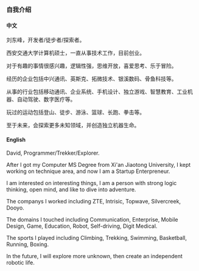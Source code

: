 

### 自我介绍

#### 中文

刘东峰，开发者/徒步者/探索者。

西安交通大学计算机硕士，一直从事技术工作，目前创业。

对于有趣的事情很感兴趣，逻辑性强，思维开放，喜爱思考、乐于冒险。

经历的企业包括中兴通讯、英斯克、拓微技术、银溪数码、骨鱼科技等。

从事的行业包括移动通讯、企业系统、手机设计、独立游戏、智慧教育、工业机器、自动驾驶、数字医疗等。

玩过的运动包括登山、徒步、游泳、篮球、长跑、拳击等。

至于未来，会探索更多未知领域，并创造独立机器生命。

#### English

David, Programmer/Trekker/Explorer.

After I got my Computer MS Degree from Xi'an Jiaotong University, I kept working on technique area, and now I am a Startup Enterpreneur.

I am interested on interesting things, I am a person with strong logic thinking, open mind, and like to dive into adventure. 

The companys I worked including ZTE, Intrisic, Topwave, Silvercreek, Dooyo.

The domains I touched including Communication, Enterprise, Mobile Design, Game, Education, Robot, Self-driving, Digit Medical. 

The sports I played including Climbing, Trekking, Swimming, Basketball, Running, Boxing.

In the future, I will explore more unknown, then create an independent robotic life.


